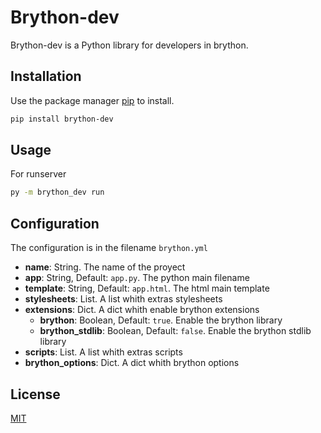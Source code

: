 # Brython-dev

Brython-dev is a Python library for developers in brython.

## Installation

Use the package manager [pip](https://pip.pypa.io/en/stable/) to install.

```bash
pip install brython-dev
```

## Usage

For runserver

```bash
py -m brython_dev run
```

## Configuration

The configuration is in the filename `brython.yml`

* **name**: String. The name of the proyect
* **app**: String, Default: `app.py`. The python main filename
* **template**: String, Default: `app.html`. The html main template
* **stylesheets**: List. A list whith extras stylesheets
* **extensions**: Dict. A dict whith enable brython extensions
  * **brython**: Boolean, Default: `true`. Enable the brython library
  * **brython_stdlib**: Boolean, Default: `false`. Enable the brython stdlib library
* **scripts**: List. A list whith extras scripts
* **brython_options**: Dict. A dict whith brython options

## License
[MIT](https://choosealicense.com/licenses/mit/)